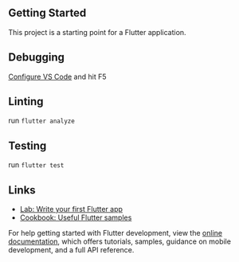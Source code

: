 ## Getting Started
This project is a starting point for a Flutter application.

## Debugging
[Configure VS Code](https://docs.flutter.dev/get-started/editor) and hit F5

## Linting
run `flutter analyze`

## Testing
run `flutter test`

## Links
- [Lab: Write your first Flutter app](https://docs.flutter.dev/get-started/codelab)
- [Cookbook: Useful Flutter samples](https://docs.flutter.dev/cookbook)

For help getting started with Flutter development, view the
[online documentation](https://docs.flutter.dev/), which offers tutorials,
samples, guidance on mobile development, and a full API reference.
